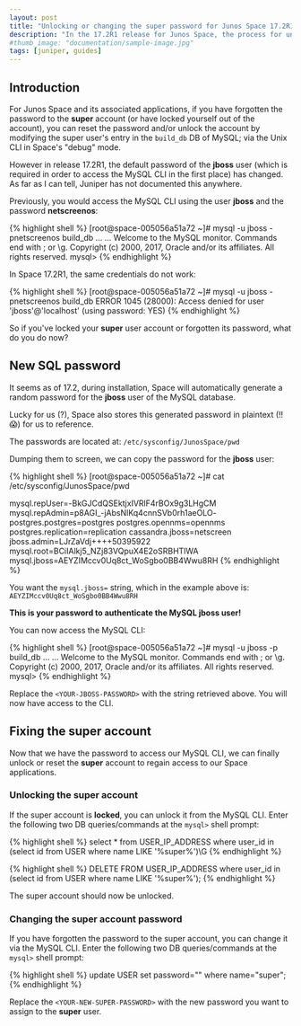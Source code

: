 ```yaml
---
layout: post
title: "Unlocking or changing the super password for Junos Space 17.2R1"
description: "In the 17.2R1 release for Junos Space, the process for unlocking or changing the password for the super account has changed."
#thumb_image: "documentation/sample-image.jpg"
tags: [juniper, guides]
---
```

## Introduction
For Junos Space and its associated applications, if you have forgotten the password to the __super__ account (or have locked yourself out of the account), you can reset the password and/or unlock the account by modifying the super user's entry in the `build_db` DB of MySQL; via the Unix CLI in Space's "debug" mode.

However in release 17.2R1, the default password of the __jboss__ user (which is required in order to access the MySQL CLI in the first place) has changed. As far as I can tell, Juniper has not documented this anywhere.

Previously, you would access the MySQL CLI using the user __jboss__ and the password __netscreenos__:

{% highlight shell %}
[root@space-005056a51a72 ~]# mysql -u jboss -pnetscreenos build_db
...
...
Welcome to the MySQL monitor.  Commands end with ; or \g.
Copyright (c) 2000, 2017, Oracle and/or its affiliates. All rights reserved.
mysql>
{% endhighlight %}

In Space 17.2R1, the same credentials do not work:

{% highlight shell %}
[root@space-005056a51a72 ~]# mysql -u jboss -pnetscreenos build_db
ERROR 1045 (28000): Access denied for user 'jboss'@'localhost' (using password: YES)
{% endhighlight %}

So if you've locked your __super__ user account or forgotten its password, what do you do now?

## New SQL password
It seems as of 17.2, during installation, Space will automatically generate a random password for the __jboss__ user of the MySQL database.

Lucky for us (?), Space also stores this generated password in plaintext (!! 😱) for us to reference.

The passwords are located at: `/etc/sysconfig/JunosSpace/pwd`

Dumping them to screen, we can copy the password for the __jboss__ user:

{% highlight shell %}
[root@space-005056a51a72 ~]# cat /etc/sysconfig/JunosSpace/pwd

mysql.repUser=-BkGJCdQSEktjxIVRlF4rBOx9g3LHgCM
mysql.repAdmin=p8AGI_-jAbsNlKq4cnnSVb0rh1aeOLO-
postgres.postgres=postgres
postgres.opennms=opennms
postgres.replication=replication
cassandra.jboss=netscreen
jboss.admin=LJrZaVdj++++50395922
mysql.root=BCiIAlkj5_NZj83VQpuX4E2oSRBHTlWA
mysql.jboss=AEYZIMccv0Uq8ct_WoSgbo0BB4Wwu8RH
{% endhighlight %}

You want the `mysql.jboss=` string, which in the example above is: `AEYZIMccv0Uq8ct_WoSgbo0BB4Wwu8RH`

__This is your password to authenticate the MySQL jboss user!__

You can now access the MySQL CLI:

{% highlight shell %}
[root@space-005056a51a72 ~]# mysql -u jboss -p<YOU-JBOSS-PASSWORD> build_db
...
...
Welcome to the MySQL monitor.  Commands end with ; or \g.
Copyright (c) 2000, 2017, Oracle and/or its affiliates. All rights reserved.
mysql>
{% endhighlight %}

Replace the `<YOUR-JBOSS-PASSWORD>` with the string retrieved above. You will now have access to the CLI.

## Fixing the super account
Now that we have the password to access our MySQL CLI, we can finally unlock or reset the __super__ account to regain access to our Space applications.


### Unlocking the super account
If the super account is __locked__, you can unlock it from the MySQL CLI. Enter the following two DB queries/commands at the `mysql>` shell prompt:

{% highlight shell %}
select * from USER_IP_ADDRESS where user_id in (select id from USER where name LIKE '%super%')\G
{% endhighlight %}

{% highlight shell %}
DELETE FROM USER_IP_ADDRESS where user_id in (select id from USER where name LIKE '%super%');
{% endhighlight %}

The super account should now be unlocked.

### Changing the super account password
If you have forgotten the password to the super account, you can change it via the MySQL CLI. Enter the following two DB queries/commands at the `mysql>` shell prompt:

{% highlight shell %}
update USER set password="<YOUR-NEW-SUPER-PASSWORD>" where name="super";
{% endhighlight %}

Replace the `<YOUR-NEW-SUPER-PASSWORD>` with the new password you want to assign to the __super__ user.
